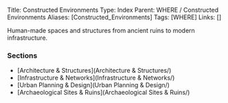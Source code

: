 Title: Constructed Environments
Type: Index
Parent: WHERE / Constructed Environments
Aliases: [Constructed_Environments]
Tags: [WHERE]
Links: []

Human-made spaces and structures from ancient ruins to modern infrastructure.

### Sections
- [Architecture & Structures](Architecture & Structures/)
- [Infrastructure & Networks](Infrastructure & Networks/)
- [Urban Planning & Design](Urban Planning & Design/)
- [Archaeological Sites & Ruins](Archaeological Sites & Ruins/)
